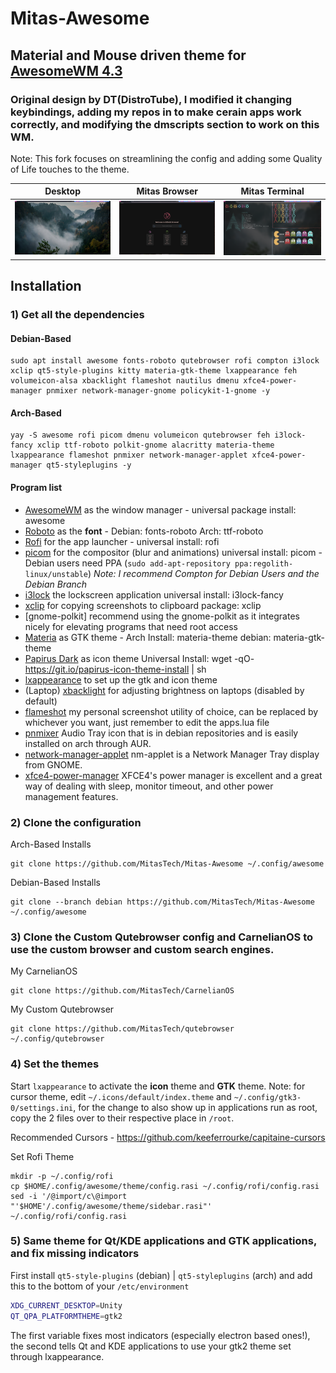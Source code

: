 # Mitas-Awesome

## Material and Mouse driven theme for [AwesomeWM 4.3](https://awesomewm.org/)
### Original design by DT(DistroTube), I modified it changing keybindings, adding my repos in to make cerain apps work correctly, and modifying the dmscripts section to work on this WM. 

Note: This fork focuses on streamlining the config and adding some Quality of Life touches to the theme.


|     Desktop   | Mitas Browser | Mitas Terminal|
|:-------------:|:-------------:|:-------------:|
|![](./themes//1.png)|![](./themes/Awesome-Mitas_Browser.png)|![](./themes/Awesome-Mitas_Terminal.png)

## Installation

### 1) Get all the dependencies

#### Debian-Based

```
sudo apt install awesome fonts-roboto qutebrowser rofi compton i3lock xclip qt5-style-plugins kitty materia-gtk-theme lxappearance feh volumeicon-alsa xbacklight flameshot nautilus dmenu xfce4-power-manager pnmixer network-manager-gnome policykit-1-gnome -y
```

#### Arch-Based

```
yay -S awesome rofi picom dmenu volumeicon qutebrowser feh i3lock-fancy xclip ttf-roboto polkit-gnome alacritty materia-theme lxappearance flameshot pnmixer network-manager-applet xfce4-power-manager qt5-styleplugins -y
```

#### Program list

- [AwesomeWM](https://awesomewm.org/) as the window manager - universal package install: awesome
- [Roboto](https://fonts.google.com/specimen/Roboto) as the **font** - Debian: fonts-roboto Arch: ttf-roboto
- [Rofi](https://github.com/DaveDavenport/rofi) for the app launcher - universal install: rofi
- [picom](https://github.com/yshui/picom) for the compositor (blur and animations) universal install: picom - Debian users need PPA (`sudo add-apt-repository ppa:regolith-linux/unstable`) _Note: I recommend Compton for Debian Users and the Debian Branch_
- [i3lock](https://github.com/meskarune/i3lock-fancy) the lockscreen application universal install: i3lock-fancy
- [xclip](https://github.com/astrand/xclip) for copying screenshots to clipboard package: xclip
- [gnome-polkit] recommend using the gnome-polkit as it integrates nicely for elevating programs that need root access
- [Materia](https://github.com/nana-4/materia-theme) as GTK theme - Arch Install: materia-theme debian: materia-gtk-theme
- [Papirus Dark](https://github.com/PapirusDevelopmentTeam/papirus-icon-theme) as icon theme Universal Install: wget -qO- https://git.io/papirus-icon-theme-install | sh
- [lxappearance](https://sourceforge.net/projects/lxde/files/LXAppearance/) to set up the gtk and icon theme
- (Laptop) [xbacklight](https://www.x.org/archive/X11R7.5/doc/man/man1/xbacklight.1.html) for adjusting brightness on laptops (disabled by default)
- [flameshot](https://flameshot.org/) my personal screenshot utility of choice, can be replaced by whichever you want, just remember to edit the apps.lua file
- [pnmixer](https://github.com/nicklan/pnmixer) Audio Tray icon that is in debian repositories and is easily installed on arch through AUR.
- [network-manager-applet](https://gitlab.gnome.org/GNOME/network-manager-applet) nm-applet is a Network Manager Tray display from GNOME.
- [xfce4-power-manager](https://docs.xfce.org/xfce/xfce4-power-manager/start) XFCE4's power manager is excellent and a great way of dealing with sleep, monitor timeout, and other power management features.

### 2) Clone the configuration

Arch-Based Installs
```
git clone https://github.com/MitasTech/Mitas-Awesome ~/.config/awesome
```

Debian-Based Installs
```
git clone --branch debian https://github.com/MitasTech/Mitas-Awesome ~/.config/awesome
```

### 3) Clone the Custom Qutebrowser config and CarnelianOS to use the custom browser and custom search engines.

My CarnelianOS
```
git clone https://github.com/MitasTech/CarnelianOS
```
My Custom Qutebrowser
```
git clone https://github.com/MitasTech/qutebrowser ~/.config/qutebrowser
```

### 4) Set the themes

Start `lxappearance` to activate the **icon** theme and **GTK** theme.
Note: for cursor theme, edit `~/.icons/default/index.theme` and `~/.config/gtk3-0/settings.ini`, for the change to also show up in applications run as root, copy the 2 files over to their respective place in `/root`.

Recommended Cursors - <https://github.com/keeferrourke/capitaine-cursors>

Set Rofi Theme
```
mkdir -p ~/.config/rofi
cp $HOME/.config/awesome/theme/config.rasi ~/.config/rofi/config.rasi
sed -i '/@import/c\@import "'$HOME'/.config/awesome/theme/sidebar.rasi"' ~/.config/rofi/config.rasi
```

### 5) Same theme for Qt/KDE applications and GTK applications, and fix missing indicators

First install `qt5-style-plugins` (debian) | `qt5-styleplugins` (arch) and add this to the bottom of your `/etc/environment`

```bash
XDG_CURRENT_DESKTOP=Unity
QT_QPA_PLATFORMTHEME=gtk2
```

The first variable fixes most indicators (especially electron based ones!), the second tells Qt and KDE applications to use your gtk2 theme set through lxappearance.

